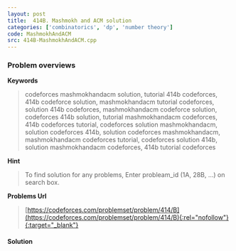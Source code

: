 ```yaml
---
layout: post
title:  414B. Mashmokh and ACM solution
categories: ['combinatorics', 'dp', 'number theory']
code: MashmokhAndACM
src: 414B-MashmokhAndACM.cpp
---
```

### **Problem overviews**

**Keywords**
> codeforces mashmokhandacm solution, tutorial 414b codeforces, 414b codeforce solution, mashmokhandacm tutorial codeforces, solution 414b codeforces, mashmokhandacm codeforce solution, codeforces 414b solution, tutorial mashmokhandacm codeforces, 414b codeforces tutorial, codeforces solution mashmokhandacm, solution codeforces 414b, solution codeforces mashmokhandacm, mashmokhandacm codeforces tutorial, codeforces solution 414b, solution mashmokhandacm codeforces, 414b tutorial codeforces

**Hint**
> To find solution for any problems, Enter probleam_id (1A, 28B, ...) on search box. 

**Problems Url**
> [https://codeforces.com/problemset/problem/414/B](https://codeforces.com/problemset/problem/414/B){:rel="nofollow"}{:target="_blank"}

#### **Solution**



